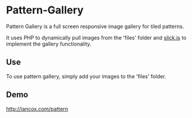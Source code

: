 Pattern-Gallery
===============

Pattern Gallery is a full screen responsive image gallery for tiled patterns.

It uses PHP to dynamically pull images from the 'files' folder and [slick.js](https://github.com/kenwheeler/slick/) to implement the gallery functionality.

## Use
To use pattern gallery, simply add your images to the 'files' folder.

## Demo
http://iancox.com/pattern

